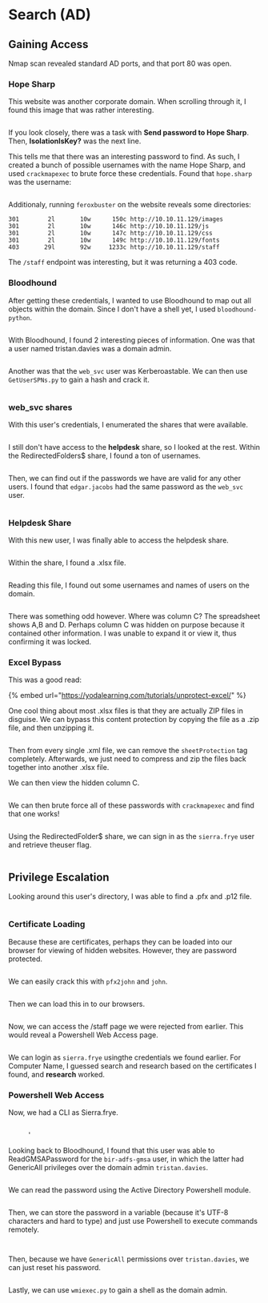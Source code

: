 # Search (AD)

## Gaining Access

Nmap scan revealed standard AD ports, and that port 80 was open.&#x20;

### Hope Sharp

This website was another corporate domain. When scrolling through it, I found this image that was rather interesting.

<figure><img src="../../../.gitbook/assets/image (368).png" alt=""><figcaption></figcaption></figure>

If you look closely, there was a task with **Send password to Hope Sharp**. Then, **IsolationIsKey?** was the next line.&#x20;

This tells me that there was an interesting password to find. As such, I created a bunch of possible usernames with the name Hope Sharp, and used `crackmapexec` to brute force these credentials. Found that `hope.sharp` was the username:

<figure><img src="../../../.gitbook/assets/image (417).png" alt=""><figcaption></figcaption></figure>

Additionaly, running `feroxbuster` on the website reveals some directories:

```
301        2l       10w      150c http://10.10.11.129/images
301        2l       10w      146c http://10.10.11.129/js
301        2l       10w      147c http://10.10.11.129/css
301        2l       10w      149c http://10.10.11.129/fonts
403       29l       92w     1233c http://10.10.11.129/staff
```

The `/staff` endpoint was interesting, but it was returning a 403 code.&#x20;

### Bloodhound

After getting these credentials, I wanted to use Bloodhound to map out all objects within the domain. Since I don't have a shell yet, I used `bloodhound-python`.&#x20;

<figure><img src="../../../.gitbook/assets/image (415).png" alt=""><figcaption></figcaption></figure>

With Bloodhound, I found 2 interesting pieces of information. One was that a user named tristan.davies was a domain admin.

<figure><img src="../../../.gitbook/assets/image (372).png" alt=""><figcaption></figcaption></figure>

Another was that the `web_svc` user was Kerberoastable. We can then use `GetUserSPNs.py` to gain a hash and crack it.

<figure><img src="../../../.gitbook/assets/image (361).png" alt=""><figcaption></figcaption></figure>

### web\_svc shares

With this user's credentials, I enumerated the shares that were available.

<figure><img src="../../../.gitbook/assets/image (411).png" alt=""><figcaption></figcaption></figure>

I still don't have access to the **helpdesk** share, so I looked at the rest. Within the RedirectedFolders$ share, I found a ton of usernames.

<figure><img src="../../../.gitbook/assets/image (86).png" alt=""><figcaption></figcaption></figure>

Then, we can find out if the passwords we have are valid for any other users. I found that `edgar.jacobs` had the same password as the `web_svc` user.

<figure><img src="../../../.gitbook/assets/image (364).png" alt=""><figcaption></figcaption></figure>

### Helpdesk Share

With this new user, I was finally able to access the helpdesk share.

<figure><img src="../../../.gitbook/assets/image (74) (1).png" alt=""><figcaption></figcaption></figure>

Within the share, I found a .xlsx file.

<figure><img src="../../../.gitbook/assets/image (430).png" alt=""><figcaption></figcaption></figure>

Reading this file, I found out some usernames and names of users on the domain.

<figure><img src="../../../.gitbook/assets/image (373).png" alt=""><figcaption></figcaption></figure>

There was something odd however. Where was column C? The spreadsheet shows A,B and D. Perhaps column C was hidden on purpose because it contained other information. I was unable to expand it or view it, thus confirming it was locked.

### Excel Bypass

This was a good read:

{% embed url="https://yodalearning.com/tutorials/unprotect-excel/" %}

One cool thing about most .xlsx files is that they are actually ZIP files in disguise. We can bypass this content protection by copying the file as a .zip file, and then unzipping it.

<figure><img src="../../../.gitbook/assets/image (80).png" alt=""><figcaption></figcaption></figure>

Then from every single .xml file, we can remove the `sheetProtection` tag completely. Afterwards, we just need to compress and zip the files back together into another .xlsx file.

We can then view the hidden column C.

<figure><img src="../../../.gitbook/assets/image (371).png" alt=""><figcaption></figcaption></figure>

We can then brute force all of these passwords with `crackmapexec` and find that one works!

<figure><img src="../../../.gitbook/assets/image (406).png" alt=""><figcaption></figcaption></figure>

Using the RedirectedFolder$ share, we can sign in as the `sierra.frye` user and retrieve theuser flag.

<figure><img src="../../../.gitbook/assets/image (392).png" alt=""><figcaption></figcaption></figure>

## Privilege Escalation

Looking around this user's directory, I was able to find a .pfx and .p12 file.

<figure><img src="../../../.gitbook/assets/image (399).png" alt=""><figcaption></figcaption></figure>

### Certificate Loading

Because these are certificates, perhaps they can be loaded into our browser for viewing of hidden websites. However, they are password protected.

<figure><img src="../../../.gitbook/assets/image (389).png" alt=""><figcaption></figcaption></figure>

We can easily crack this with `pfx2john` and `john`.&#x20;

<figure><img src="../../../.gitbook/assets/image (410).png" alt=""><figcaption></figcaption></figure>

Then we can load this in to our browsers.&#x20;

<figure><img src="../../../.gitbook/assets/image (99).png" alt=""><figcaption></figcaption></figure>

Now, we can access the /staff page we were rejected from earlier. This would reveal a Powershell Web Access page.

<figure><img src="../../../.gitbook/assets/image (362).png" alt=""><figcaption></figcaption></figure>

We can login as `sierra.frye` usingthe credentials we found earlier. For Computer Name, I guessed search and research based on the certificates I found, and **research** worked.

### Powershell Web Access&#x20;

Now, we had a CLI as Sierra.frye.

<figure><img src="../../../.gitbook/assets/image (98).png" alt=""><figcaption><p>'</p></figcaption></figure>

Looking back to Bloodhound, I found that this user was able to ReadGMSAPassword for the `bir-adfs-gmsa` user, in which the latter had GenericAll privileges over the domain admin `tristan.davies`.

<figure><img src="../../../.gitbook/assets/image (412).png" alt=""><figcaption></figcaption></figure>

We can read the password using the Active Directory Powershell module.

<figure><img src="../../../.gitbook/assets/image (405).png" alt=""><figcaption></figcaption></figure>

Then, we can store the password in a variable (because it's UTF-8 characters and hard to type) and just use Powershell to execute commands remotely.

<figure><img src="../../../.gitbook/assets/image (75) (2).png" alt=""><figcaption></figcaption></figure>

<figure><img src="../../../.gitbook/assets/image (369).png" alt=""><figcaption></figcaption></figure>

Then, because we have `GenericAll` permissions over `tristan.davies`, we can just reset his password.

<figure><img src="../../../.gitbook/assets/image (422).png" alt=""><figcaption></figcaption></figure>

Lastly, we can use `wmiexec.py` to gain a shell as the domain admin.

<figure><img src="../../../.gitbook/assets/image (15) (1).png" alt=""><figcaption></figcaption></figure>
